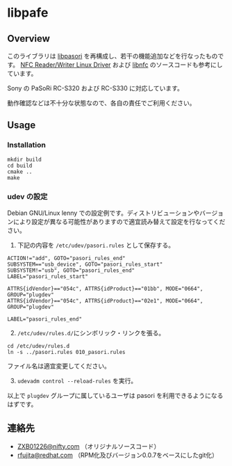 # libpafe

## Overview

このライブラリは [libpasori](http://libpasori.sourceforge.jp/) を再構成し、若干の機能追加などを行なったものです。
[NFC Reader/Writer Linux Driver](http://core.dumped.cc/devel/nfc/index.ja.html) および [libnfc](http://www.libnfc.org/) のソースコードも参考にしています。

Sony の PaSoRi RC-S320 および RC-S330 に対応しています。

動作確認などは不十分な状態なので、各自の責任でご利用ください。

## Usage

### Installation

```
mkdir build
cd build
cmake ..
make
```

### udev の設定

Debian GNU/Linux lenny での設定例です。ディストリビューションやバージョンにより設定が異なる可能性がありますので適宜読み替えて設定を行なってください。

1. 下記の内容を `/etc/udev/pasori.rules` として保存する。

```
ACTION!="add", GOTO="pasori_rules_end"
SUBSYSTEM=="usb_device", GOTO="pasori_rules_start"
SUBSYSTEM!="usb", GOTO="pasori_rules_end"
LABEL="pasori_rules_start"

ATTRS{idVendor}=="054c", ATTRS{idProduct}=="01bb", MODE="0664", GROUP="plugdev"
ATTRS{idVendor}=="054c", ATTRS{idProduct}=="02e1", MODE="0664", GROUP="plugdev"

LABEL="pasori_rules_end"
```

2. `/etc/udev/rules.d/`にシンボリック・リンクを張る。

```
cd /etc/udev/rules.d
ln -s ../pasori.rules 010_pasori.rules
```

ファイル名は適宜変更してください。

3. `udevadm control --reload-rules` を実行。

以上で `plugdev` グループに属しているユーザは pasori を利用できるようになるはずです。

## 連絡先

- ZXB01226@nifty.com （オリジナルソースコード）
- rfujita@redhat.com （RPM化及びバージョン0.0.7をベースにしたgit化）
